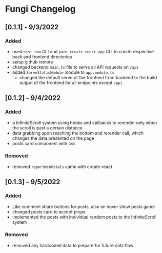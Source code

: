 # Fungi Changelog

## [0.1.1] - 9/3/2022
### Added
- used `nest new` CLI and `yarn create react-app` CLI to create respective back and frontend directories
- setup github remote
- changed backend `main.ts` file to serve all API requests on `/api`
- added `ServeStaticModule` module to `app.module.ts`
  - changed the default serve of the frontend from backend to the build output of the frontend for all endpoints except `/api`

## [0.1.2] - 9/4/2022
### Added
- a InfiniteScroll system using hooks and callbacks to rerender only when the scroll is past a certain distance
- data grabbing upon reaching the bottom and rerender call, which changes the data presented on the page
- posts card component with css
### Removed
- removed `reportWebVitals` came with create-react

## [0.1.3] - 9/5/2022
### Added
- Like comment share buttons for posts, also on hover show posts game
- changed posts card to accept props
- implemented the posts with individual random posts to the InfiniteScroll system
### Removed
- removed any hardcoded data to prepare for future data flow

